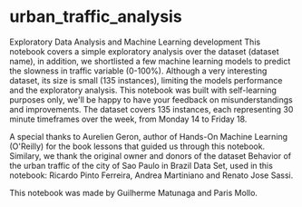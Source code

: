 # urban_traffic_analysis
Exploratory Data Analysis and Machine Learning development
This notebook covers a simple exploratory analysis over the dataset (dataset name), in addition, we shortlisted a few machine learning models to predict the slowness in traffic 
variable (0-100%). Although a very interesting dataset, its size is small (135 instances), limiting the models performance and the exploratory analysis. This notebook was built 
with self-learning purposes only, we'll be happy to have your feedback on misunderstandings and improvements. The dataset covers 135 instances, each representing 30 minute 
timeframes over the week, from Monday 14 to Friday 18.

A special thanks to Aurelien Geron, author of Hands-On Machine Learning (O'Reilly) for the book lessons that guided us through this notebook. Similary, we thank the original owner
and donors of the dataset Behavior of the urban traffic of the city of Sao Paulo in Brazil Data Set, used in this notebook: Ricardo Pinto Ferreira, Andrea Martiniano and Renato 
Jose Sassi.

This notebook was made by Guilherme Matunaga and Paris Mollo.
